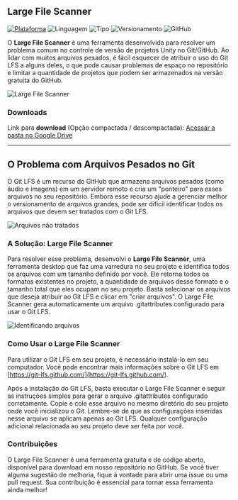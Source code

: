 ## Large File Scanner ##

[![Plataforma](https://img.shields.io/badge/Plataforma-Windows%20Forms-blue.svg)](https://docs.microsoft.com/pt-br/dotnet/desktop/winforms/?view=netframeworkdesktop-4.8) ![Linguagem](https://img.shields.io/badge/Linguagem-C%23-green.svg) ![Tipo](https://img.shields.io/badge/Tipo-Desktop-purple.svg) ![Versionamento](https://img.shields.io/badge/Versionamento-Git%20LFS-orange.svg) ![GitHub](https://img.shields.io/badge/GitHub-Repository-lightgrey.svg)

O **Large File Scanner** é uma ferramenta desenvolvida para resolver um problema comum no controle de versão de projetos Unity no Git/GitHub. Ao lidar com muitos arquivos pesados, é fácil esquecer de atribuir o uso do Git LFS a alguns deles, o que pode causar problemas de espaço no repositório e limitar a quantidade de projetos que podem ser armazenados na versão gratuita do GitHub.

![Large File Scanner](https://imgs-projetos-jeyjr.netlify.app/windowsformsapp/largefilescanner/lsf-app.png)

### Downloads

Link para **download** (Opção compactada / descompactada):
[Acessar a pasta no Google Drive](https://drive.google.com/drive/folders/1ZXiUT-6_zyZfbp8qB5YeQ4UZjdzP7pHF)

---

## O Problema com Arquivos Pesados no Git

O Git LFS é um recurso do GitHub que armazena arquivos pesados (como áudio e imagens) em um servidor remoto e cria um "ponteiro" para esses arquivos no seu repositório. Embora esse recurso ajude a gerenciar melhor o versionamento de arquivos grandes, pode ser difícil identificar todos os arquivos que devem ser tratados com o Git LFS.

![Arquivos não tratados](https://imgs-projetos-jeyjr.netlify.app/windowsformsapp/largefilescanner/lsf-app-arquivosaberto.png)

### A Solução: Large File Scanner

Para resolver esse problema, desenvolvi o **Large File Scanner**, uma ferramenta desktop que faz uma varredura no seu projeto e identifica todos os arquivos com um tamanho definido por você. Ele retorna todos os formatos existentes no projeto, a quantidade de arquivos desse formato e o tamanho total que eles ocupam no seu projeto. Basta selecionar os arquivos que deseja atribuir ao Git LFS e clicar em "criar arquivos". O Large File Scanner gera automaticamente um arquivo .gitattributes configurado para usar o Git LFS.

![Identificando arquivos](https://imgs-projetos-jeyjr.netlify.app/windowsformsapp/largefilescanner/lfs-app-arquivos.png)

### Como Usar o Large File Scanner

Para utilizar o Git LFS em seu projeto, é necessário instalá-lo em seu computador. Você pode encontrar mais informações sobre o Git LFS em [https://git-lfs.github.com/](https://git-lfs.github.com/).

Após a instalação do Git LFS, basta executar o Large File Scanner e seguir as instruções simples para gerar o arquivo .gitattributes configurado corretamente. Copie e cole esse arquivo no mesmo diretório do seu projeto onde você inicializou o Git. Lembre-se de que as configurações inseridas nesse arquivo se aplicam apenas ao Git LFS. Qualquer configuração adicional relacionada ao seu projeto deve ser feita por você.

### Contribuições

O Large File Scanner é uma ferramenta gratuita e de código aberto, disponível para download em nosso repositório no GitHub. Se você tiver alguma sugestão de melhoria, fique à vontade para abrir uma issue ou uma pull request. Sua contribuição é essencial para tornar essa ferramenta ainda melhor!

